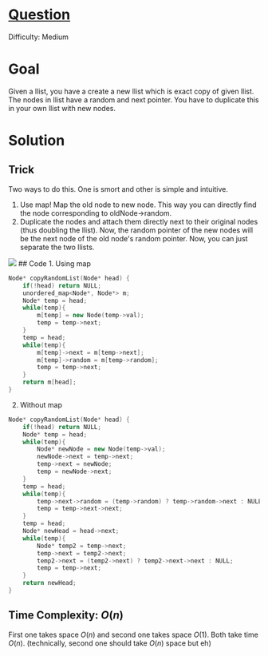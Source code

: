 # [Question](https://leetcode.com/problems/copy-list-with-random-pointer/)
Difficulty: Medium
# Goal
Given a llist, you have a create a new llist which is exact copy of given llist. The nodes in llist have a random and next pointer. You have to duplicate this in your own llist with new nodes. 
# Solution
## Trick
Two ways to do this. One is smort and other is simple and intuitive.

1. Use map! Map the old node to new node. This way you can directly find the node corresponding to oldNode->random. 
2. Duplicate the nodes and attach them directly next to their original nodes (thus doubling the llist). Now, the random pointer of the new nodes will be the next node of the old node's random pointer. Now, you can just separate the two llists.
<image src="deepcopy.png">
## Code
1. Using map

```cpp
Node* copyRandomList(Node* head) {
    if(!head) return NULL;
    unordered_map<Node*, Node*> m;
    Node* temp = head;
    while(temp){
        m[temp] = new Node(temp->val);
        temp = temp->next;
    }
    temp = head;
    while(temp){
        m[temp]->next = m[temp->next];
        m[temp]->random = m[temp->random];
        temp = temp->next;
    }
    return m[head];
}
```

2. Without map

```cpp
Node* copyRandomList(Node* head) {
    if(!head) return NULL;
    Node* temp = head;
    while(temp){
        Node* newNode = new Node(temp->val);
        newNode->next = temp->next;
        temp->next = newNode;
        temp = newNode->next;
    }
    temp = head;
    while(temp){
        temp->next->random = (temp->random) ? temp->random->next : NULL;
        temp = temp->next->next;
    }
    temp = head;
    Node* newHead = head->next;
    while(temp){
        Node* temp2 = temp->next;
        temp->next = temp2->next;
        temp2->next = (temp2->next) ? temp2->next->next : NULL;
        temp = temp->next;
    }
    return newHead;
}
```

## Time Complexity: $O(n)$
First one takes space $O(n)$ and second one takes space $O(1)$. Both take time $O(n)$. (technically, second one should take $O(n)$ space but eh)